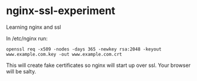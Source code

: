 # nginx-ssl-experiment
Learning nginx and ssl

In /etc/nginx run: 
```
openssl req -x509 -nodes -days 365 -newkey rsa:2048 -keyout www.example.com.key -out www.example.com.crt
```

This will create fake certificates so nginx will start up over ssl. Your browser will be salty.
